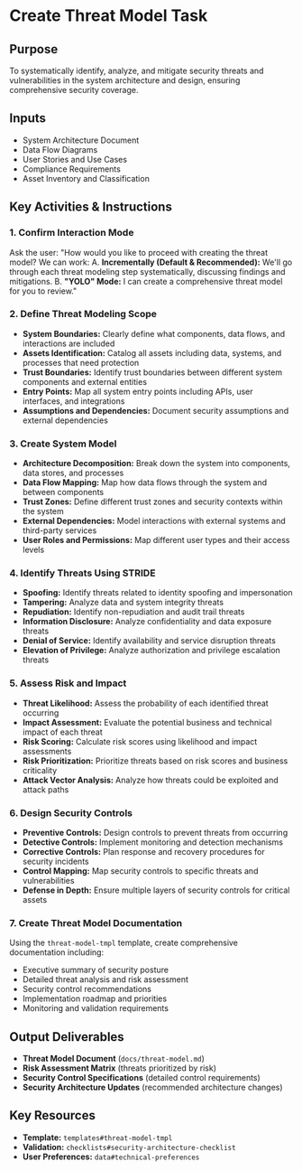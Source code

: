 # Create Threat Model Task

## Purpose

To systematically identify, analyze, and mitigate security threats and vulnerabilities in the system architecture and design, ensuring comprehensive security coverage.

## Inputs

- System Architecture Document
- Data Flow Diagrams
- User Stories and Use Cases
- Compliance Requirements
- Asset Inventory and Classification

## Key Activities & Instructions

### 1. Confirm Interaction Mode

Ask the user: "How would you like to proceed with creating the threat model? We can work:
A. **Incrementally (Default & Recommended):** We'll go through each threat modeling step systematically, discussing findings and mitigations.
B. **"YOLO" Mode:** I can create a comprehensive threat model for you to review."

### 2. Define Threat Modeling Scope

- **System Boundaries:** Clearly define what components, data flows, and interactions are included
- **Assets Identification:** Catalog all assets including data, systems, and processes that need protection
- **Trust Boundaries:** Identify trust boundaries between different system components and external entities
- **Entry Points:** Map all system entry points including APIs, user interfaces, and integrations
- **Assumptions and Dependencies:** Document security assumptions and external dependencies

### 3. Create System Model

- **Architecture Decomposition:** Break down the system into components, data stores, and processes
- **Data Flow Mapping:** Map how data flows through the system and between components
- **Trust Zones:** Define different trust zones and security contexts within the system
- **External Dependencies:** Model interactions with external systems and third-party services
- **User Roles and Permissions:** Map different user types and their access levels

### 4. Identify Threats Using STRIDE

- **Spoofing:** Identify threats related to identity spoofing and impersonation
- **Tampering:** Analyze data and system integrity threats
- **Repudiation:** Identify non-repudiation and audit trail threats
- **Information Disclosure:** Analyze confidentiality and data exposure threats
- **Denial of Service:** Identify availability and service disruption threats
- **Elevation of Privilege:** Analyze authorization and privilege escalation threats

### 5. Assess Risk and Impact

- **Threat Likelihood:** Assess the probability of each identified threat occurring
- **Impact Assessment:** Evaluate the potential business and technical impact of each threat
- **Risk Scoring:** Calculate risk scores using likelihood and impact assessments
- **Risk Prioritization:** Prioritize threats based on risk scores and business criticality
- **Attack Vector Analysis:** Analyze how threats could be exploited and attack paths

### 6. Design Security Controls

- **Preventive Controls:** Design controls to prevent threats from occurring
- **Detective Controls:** Implement monitoring and detection mechanisms
- **Corrective Controls:** Plan response and recovery procedures for security incidents
- **Control Mapping:** Map security controls to specific threats and vulnerabilities
- **Defense in Depth:** Ensure multiple layers of security controls for critical assets

### 7. Create Threat Model Documentation

Using the `threat-model-tmpl` template, create comprehensive documentation including:
- Executive summary of security posture
- Detailed threat analysis and risk assessment
- Security control recommendations
- Implementation roadmap and priorities
- Monitoring and validation requirements

## Output Deliverables

- **Threat Model Document** (`docs/threat-model.md`)
- **Risk Assessment Matrix** (threats prioritized by risk)
- **Security Control Specifications** (detailed control requirements)
- **Security Architecture Updates** (recommended architecture changes)

## Key Resources

- **Template:** `templates#threat-model-tmpl`
- **Validation:** `checklists#security-architecture-checklist`
- **User Preferences:** `data#technical-preferences`
